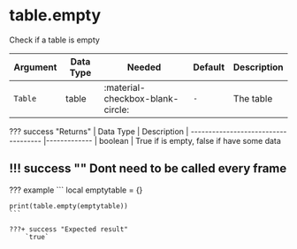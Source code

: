 # table.empty
Check if a table is empty

| Argument              | Data Type                            | Needed                    | Default         | Description
| ----------------------| ------------------------------------ | ------------------------- |-----------------|-------------
| `Table`                | table | :material-checkbox-blank-circle: | `-` | The table

??? success "Returns"
    | Data Type                            | Description
    | ------------------------------------ |-------------
    | boolean | True if is empty, false if have some data
    

!!! success ""
    Dont need to be called every frame
---
??? example
    ```
    local emptytable = {}

    print(table.empty(emptytable))
    ```

    ???+ success "Expected result"
        `true`
